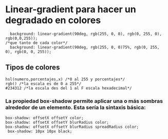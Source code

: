 # Linear-gradient para hacer un degradado en colores
      background: linear-gradient(90deg, rgb(255, 0, 0), rgb(0, 255, 0), rgb(0,0,255));
    /*que tanto de cada color*/
      background: linear-gradient(90deg, rgb(255, 0, 0)75%, rgb(0, 255, 0), rgb(0, 0, 255));
## Tipos de colores
    hsl(numero,porcentajes,x) /*0 al 255 y porcentajes*/
    rgb() /*la escala es de 0 a 255*/
    #234312 /*la escala des del 1 al F escala hexadecimal*/
### La propiedad box-shadow permite aplicar una o más sombras alrededor de un elemento. Esta sería la sintaxis básica:
    box-shadow: offsetX offsetY color;
    box-shadow: offsetX offsetY blurRadius color;   
    box-shadow: offsetX offsetY blurRadius spreadRadius color;
     box-shadow: 10px 10px black;